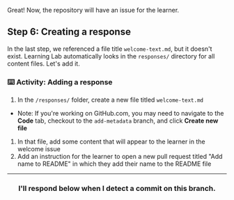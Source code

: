 Great! Now, the repository will have an issue for the learner.

## Step 6: Creating a response

In the last step, we referenced a file title `welcome-text.md`, but it doesn't exist. Learning Lab automatically looks in the `responses/` directory for all content files. Let's add it.

### :keyboard: Activity: Adding a response

1. In the `/responses/` folder, create a new file titled `welcome-text.md`
  - Note: If you're working on GitHub.com, you may need to navigate to the **Code** tab, checkout to the `add-metadata` branch, and click **Create new file**
1. In that file, add some content that will appear to the learner in the welcome issue
1. Add an instruction for the learner to open a new pull request titled "Add name to README" in which they add their name to the README file

<hr>
<h3 align="center">I'll respond below when I detect a commit on this branch.</h3>
